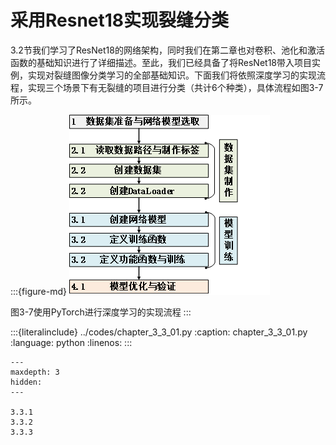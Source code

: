 # 采用Resnet18实现裂缝分类

3.2节我们学习了ResNet18的网络架构，同时我们在第二章也对卷积、池化和激活函数的基础知识进行了详细描述。至此，我们已经具备了将ResNet18带入项目实例，实现对裂缝图像分类学习的全部基础知识。下面我们将依照深度学习的实现流程，实现三个场景下有无裂缝的项目进行分类（共计6个种类），具体流程如图3-7所示。

:::{figure-md}
<img src="../../_static/3/3.3/3-7.png" alt="图3-7使用PyTorch进行深度学习的实现流程">

图3-7使用PyTorch进行深度学习的实现流程
:::



:::{literalinclude} ../codes/chapter_3_3_01.py
:caption: chapter_3_3_01.py
:language: python
:linenos:
:::
```{toctree}
---
maxdepth: 3
hidden:
---

3.3.1
3.3.2
3.3.3
```
